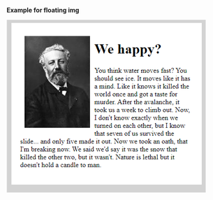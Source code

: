 **Example for floating img**

![float-img](https://github.com/lazarnorberto/common-components/blob/master/structures%2C%20position/float-img/float-img.PNG)